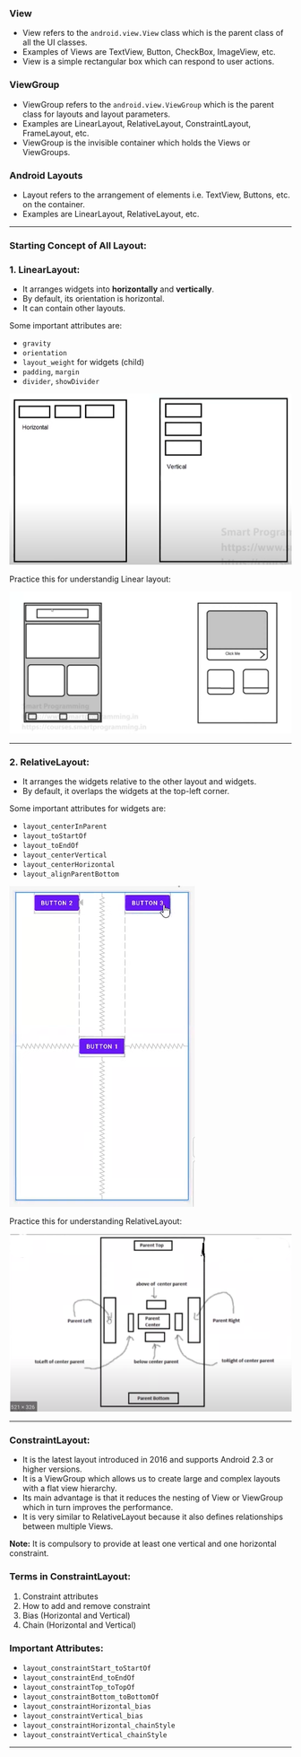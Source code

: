 ### View
- View refers to the `android.view.View` class which is the parent class of all the UI classes.
- Examples of Views are TextView, Button, CheckBox, ImageView, etc.
- View is a simple rectangular box which can respond to user actions.

### ViewGroup
- ViewGroup refers to the `android.view.ViewGroup` which is the parent class for layouts and layout parameters.
- Examples are LinearLayout, RelativeLayout, ConstraintLayout, FrameLayout, etc.
- ViewGroup is the invisible container which holds the Views or ViewGroups.

### Android Layouts
- Layout refers to the arrangement of elements i.e. TextView, Buttons, etc. on the container.
- Examples are LinearLayout, RelativeLayout, etc.
---
### Starting Concept of All Layout:

### 1. LinearLayout:
- It arranges widgets into **horizontally** and **vertically**.
- By default, its orientation is horizontal.
- It can contain other layouts.

Some important attributes are:
- `gravity`
- `orientation`
- `layout_weight` for widgets (child)
- `padding`, `margin`
- `divider`, `showDivider`

![linear img](../_00_Diagrams/Linear.png)

Practice this for understandig Linear layout:

![linear img](../_00_Diagrams/Practices_Linear.png)

---
### 2. RelativeLayout:
- It arranges the widgets relative to the other layout and widgets.
- By default, it overlaps the widgets at the top-left corner.

Some important attributes for widgets are:
- `layout_centerInParent`
- `layout_toStartOf`
- `layout_toEndOf`
- `layout_centerVertical`
- `layout_centerHorizontal`
- `layout_alignParentBottom`

![Relative img](../_00_Diagrams/Relative.png)

Practice this for understanding RelativeLayout:

![Relative img](../_00_Diagrams/Practices_Relative.png)

---
### ConstraintLayout:
- It is the latest layout introduced in 2016 and supports Android 2.3 or higher versions.
- It is a ViewGroup which allows us to create large and complex layouts with a flat view hierarchy.
- Its main advantage is that it reduces the nesting of View or ViewGroup which in turn improves the performance.
- It is very similar to RelativeLayout because it also defines relationships between multiple Views.

**Note:** It is compulsory to provide at least one vertical and one horizontal constraint.

### Terms in ConstraintLayout:
1. Constraint attributes
2. How to add and remove constraint
3. Bias (Horizontal and Vertical)
4. Chain (Horizontal and Vertical)

### Important Attributes:
- `layout_constraintStart_toStartOf`
- `layout_constraintEnd_toEndOf`
- `layout_constraintTop_toTopOf`
- `layout_constraintBottom_toBottomOf`
- `layout_constraintHorizontal_bias`
- `layout_constraintVertical_bias`
- `layout_constraintHorizontal_chainStyle`
- `layout_constraintVertical_chainStyle`
---